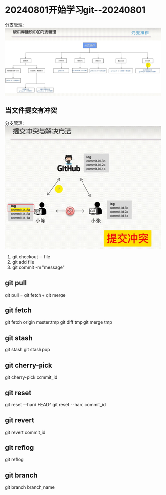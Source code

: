 # 20240801开始学习git--20240801

分支管理:![ ](/Image/GIT分支管理.jpg)

## 当文件提交有冲突
分支管理:![ ](/Image/git提交冲突.jpg)
1. git checkout -- file
2. git add file
3. git commit -m "message"

## git pull
git pull = git fetch + git merge

## git fetch
git fetch origin master:tmp
git diff tmp
git merge tmp

## git stash
git stash
git stash pop

## git cherry-pick
git cherry-pick commit_id

## git reset
git reset --hard HEAD^
git reset --hard commit_id

## git revert
git revert commit_id

## git reflog
git reflog

## git branch
git branch branch_name